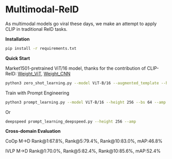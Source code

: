 # Multimodal-ReID

As multimodal models go viral these days, we make an attempt to apply CLIP in traditional ReID tasks.

**Installation**

```bash
pip install -r requirements.txt
```

**Quick Start**

Market1501-pretrained ViT/16 model, 
thanks for the contribution of CLIP-ReID: 
[Weight_ViT](https://drive.google.com/file/d/1GnyAVeNOg3Yug1KBBWMKKbT2x43O5Ch7/view), 
[Weight_CNN](https://drive.google.com/file/d/1sBqCr5LxKcO9J2V0IvLQPb0wzwVzIZUp/view)

```bash
python3 zero_shot_learning.py --model ViT-B/16 --augmented_template --height 256
```

Train with Prompt Engineering
```bash
python3 prompt_learning.py --model ViT-B/16 --height 256 --bs 64 --amp --epochs_stage1 120 --epochs_stage2 60 --training_mode ivlp  --test_dataset dukemtmc
```
Or
```bash
deepspeed prompt_learning_deepspeed.py --height 256 --amp
```

**Cross-domain Evaluation**

CoOp M->D Rank@1:67.8%, Rank@5:79.4%, Rank@10:83.0%, mAP:46.8%

IVLP M->D Rank@1:70.0%, Rank@5:82.4%, Rank@10:85.6%, mAP:52.4%